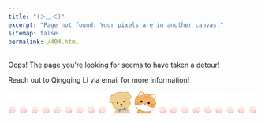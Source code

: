 ```yaml
---
title: "(＞﹏＜)"
excerpt: "Page not found. Your pixels are in another canvas."
sitemap: false
permalink: /404.html
---
```


Oops! The page you're looking for seems to have taken a detour! 

Reach out to Qingqing Li via email for more information!

<script type="text/javascript">
  var GOOG_FIXURL_LANG = 'en';
  var GOOG_FIXURL_SITE = '{{ site.url }}'
</script>
<script type="text/javascript"
  src="//linkhelp.clients.google.com/tbproxy/lh/wm/fixurl.js">
</script>

<img src="/images/4042.png">
